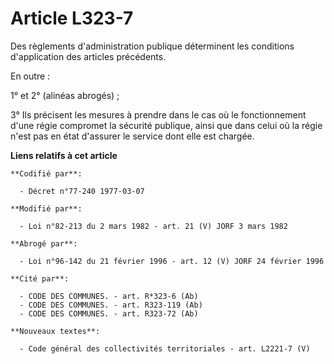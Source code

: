 # Article L323-7

Des règlements d'administration publique déterminent les conditions d'application des articles précédents.

En outre :

1° et 2° (alinéas abrogés) ;

3° Ils précisent les mesures à prendre dans le cas où le fonctionnement d'une régie compromet la sécurité publique, ainsi que
dans celui où la régie n'est pas en état d'assurer le service dont elle est chargée.

**Liens relatifs à cet article**

	**Codifié par**:

	  - Décret n°77-240 1977-03-07

	**Modifié par**:

	  - Loi n°82-213 du 2 mars 1982 - art. 21 (V) JORF 3 mars 1982

	**Abrogé par**:

	  - Loi n°96-142 du 21 février 1996 - art. 12 (V) JORF 24 février 1996

	**Cité par**:

	  - CODE DES COMMUNES. - art. R*323-6 (Ab)
	  - CODE DES COMMUNES. - art. R323-119 (Ab)
	  - CODE DES COMMUNES. - art. R323-72 (Ab)

	**Nouveaux textes**:

	  - Code général des collectivités territoriales - art. L2221-7 (V)
